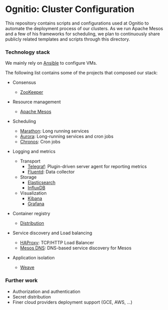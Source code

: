 # Ognitio: Cluster Configuration

This repository contains scripts and configurations used at Ognitio to
automate the deployment process of our clusters. As we run Apache Mesos
and a few of his frameworks for scheduling, we plan to continuously
share publicly related templates and scripts through this directory.

### Technology stack

We mainly rely on [Ansible](https://github.com/ansible/ansible) to configure VMs.

The following list contains some of the projects that composed our
stack: 

- Consensus
    - [ZooKeeper](https://zookeeper.apache.org/)

- Resource management
    - [Apache Mesos](http://mesos.apache.org/)

- Scheduling
    - [Marathon](https://mesosphere.github.io/marathon/): Long running services
    - [Aurora](http://aurora.apache.org/): Long-running services and cron jobs
    - [Chronos](http://mesos.github.io/chronos/): Cron jobs

- Logging and metrics
    - Transport
        - [Telegraf](https://github.com/influxdb/telegraf): Plugin-driven server agent for reporting metrics
        - [Fluentd](http://www.fluentd.org/): Data collector
    - Storage
        - [Elasticsearch](https://www.elastic.co/)
        - [InfluxDB](https://influxdb.com/)
    - Visualization
        - [Kibana](https://www.elastic.co/products/kibana)
        - [Grafana](http://grafana.org/)

- Container registry
    - [Distribution](https://github.com/docker/distribution)

- Service discovery and Load balancing
    - [HAProxy](http://www.haproxy.org/): TCP/HTTP Load Balancer
    - [Mesos DNS](http://mesosphere.github.io/mesos-dns/): DNS-based service discovery for Mesos

- Application isolation
    - [Weave](http://weave.works/)

### Further work

- Authorization and authentication
- Secret distribution
- Finer cloud providers deployment support (GCE, AWS, ...)
